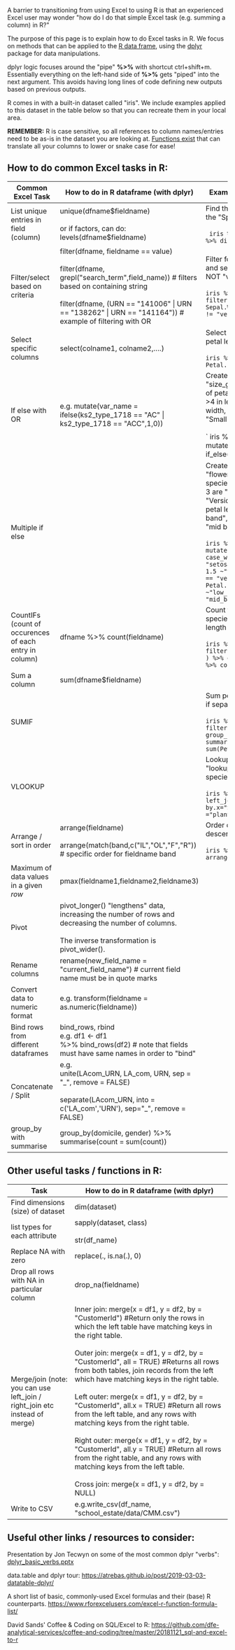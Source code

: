 A barrier to transitioning from using Excel to using R is that an experienced Excel user may wonder "how do I do that simple Excel task (e.g. summing a column) in R?" 

The purpose of this page is to explain how to do Excel tasks in R. We focus on methods that can be applied to the [R data frame](https://www.rdocumentation.org/packages/base/versions/3.6.2/topics/data.frame), using the [dplyr](https://www.rdocumentation.org/packages/dplyr/versions/0.7.8) package for data manipulations.  

dplyr logic focuses around the "pipe" **%>%** with shortcut ctrl+shift+m. Essentially everything on the left-hand side of **%>%** gets "piped" into the next argument. This avoids having long lines of code defining new outputs based on previous outputs.

R comes in with a built-in dataset called "iris". We include examples applied to this dataset in the table below so that you can recreate them in your local area.

**REMEMBER:** R is case sensitive, so all references to column names/entries need to be as-is in the dataset you are looking at. [Functions exist](https://www.rdocumentation.org/packages/janitor/versions/1.2.0/topics/clean_names) that can translate all your columns to lower or snake case for ease!


<h2>How to do common Excel tasks in R:</h2>

| **Common Excel Task** | **How to do in R dataframe (with dplyr)** | **Example with iris dataset** |
|--|--|--|
| List unique entries in field (column) | unique(dfname\$fieldname)<br/><br/>or if factors, can do: levels(dfname\$fieldname) |Find the unique entries for the "Species" column in iris<br/><br/>` iris %>% select(Species) %>% distinct()` |
| Filter/select based on criteria | filter(dfname, fieldname == value) <br/><br/>filter(dfname, grepl("search_term",field_name)) # filters based on containing string<br/><br/>filter(dfname, (URN == "141006" \| URN == "138262" \| URN == "141164")) # example of filtering with OR|Filter for sepal length >4 and sepal width <`2.5`, but NOT "versicolor" species<br/><br/> `iris %>% filter(Sepal.Length > 4 & Sepal.Width <2.5 & Species != "versicolor")`|
| Select specific columns| select(colname1, colname2,….) | Select only species and petal length <br/><br/>  `iris %>% select(Species, Petal.Length)`|  
| If else with OR | e.g. mutate(var_name = ifelse(ks2_type_1718 == "AC" \| ks2_type_1718 == "ACC",1,0))  | Create new column called "size_group" based on size of petal. "Large" petals are >4 in length or >1.5 in width, everything else is "Small"<br/><br/>  ` iris %>% mutate(size_group = if_else( Petal.Length > 4 | Petal.Width >1.5, "Large", "Small"))`|
| Multiple if else ||  Create new column called "flower_price". "Setosa" species with petal length > 3 are "top band", "Versicolor species with petal length < 4 are "low band", everything else is "mid band" <br/><br/> `iris %>%  mutate(flower_price = case_when(Species == "setosa" & Petal.Length > 1.5 ~"top band", Species == "versicolor" & Petal.Length < 4 ~"low_band", TRUE ~ "mid_band"))`
| CountIFs (count of occurences of each entry in column) | dfname %>% count(fieldname) |Count the number of species if they have a petal length >1.5 <br/><br/> `iris %>% filter(Petal.Length > 1.5 ) %>% group_by(Species) %>% count()`|
| Sum a column  | sum(dfname$fieldname) |
| SUMIF || Sum petal width of species if sepal width <`3`<br/><br/> `iris %>% filter(Sepal.Width <3) %>% group_by(Species) %>% summarise(Petal.Width = sum(Petal.Width))`|
| VLOOKUP || Lookup to a table called "lookup" which has a list of species <br/><br/> `iris %>%  left_join(lookup, by.x="Species", by.y ="plant_species")`|
|Arrange / sort in order| arrange(fieldname)<br/><br/>arrange(match(band,c("IL","OL","F","R")) # specific order for fieldname band|Order dataset by descending petal width <br/><br/>  `iris %>% arrange(desc(Petal.Width))` |
|Maximum of data values in a given <em>row</em>|pmax(fieldname1,fieldname2,fieldname3)|
|Pivot |pivot_longer() "lengthens" data, increasing the number of rows and decreasing the number of columns. <br/><br/>The inverse transformation is pivot_wider().|
|Rename columns |rename(new_field_name = "current_field_name") # current field name must be in quote marks|
|Convert data to numeric format | e.g. transform(fieldname = as.numeric(fieldname)) |
| Bind rows from different dataframes  |bind_rows, rbind <br/>e.g. df1 <- df1 <br/>%>%  bind_rows(df2)  # note that fields must have same names in order to "bind"|
|Concatenate / Split  | e.g. <br/>unite(LAcom_URN, LA_com, URN, sep = "\_", remove = FALSE) <br/><br/> separate(LAcom_URN, into = c('LA_com','URN'), sep="_", remove = FALSE)|
|group_by with summarise | group_by(domicile, gender) %>%<br/>  summarise(count = sum(count)) |

<h2>Other useful tasks / functions in R:</h2>

| **Task** | **How to do in R dataframe (with dplyr)**|
|--|--|
|Find dimensions (size) of dataset|dim(dataset)|
|list types for each attribute|sapply(dataset, class)<br/><br/>str(df_name)|
|Replace NA with zero|replace(., is.na(.), 0)|
|Drop all rows with NA in particular column|drop_na(fieldname)|
|Merge/join (note: you can use left_join / right_join etc instead of merge)|Inner join: merge(x = df1, y = df2, by = "CustomerId") #Return only the rows in which the left table have matching keys in the right table. <br/><br/> Outer join: merge(x = df1, y = df2, by = "CustomerId", all = TRUE) #Returns all rows from both tables, join records from the left which have matching keys in the right table.<br/><br/>  Left outer: merge(x = df1, y = df2, by = "CustomerId", all.x = TRUE) #Return all rows from the left table, and any rows with matching keys from the right table.<br/><br/> Right outer: merge(x = df1, y = df2, by = "CustomerId", all.y = TRUE) #Return all rows from the right table, and any rows with matching keys from the left table. <br/> <br/> Cross join: merge(x = df1, y = df2, by = NULL)
|Write to CSV|e.g.write_csv(df_name, "school_estate/data/CMM.csv")|

<h2>Useful other links / resources to consider:</h2>

Presentation by Jon Tecwyn on some of the most common dplyr "verbs": [dplyr_basic_verbs.pptx](/.attachments/dplyr_basic_verbs-032e312a-d732-4866-b303-a4f7e954b571.pptx)

data.table and dplyr tour: https://atrebas.github.io/post/2019-03-03-datatable-dplyr/

A short list of basic, commonly-used Excel formulas and their (base) R counterparts. https://www.rforexcelusers.com/excel-r-function-formula-list/

David Sands' Coffee & Coding on SQL/Excel to R: https://github.com/dfe-analytical-services/coffee-and-coding/tree/master/20181121_sql-and-excel-to-r 

